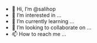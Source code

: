 - 👋 Hi, I’m @salihop
- 👀 I’m interested in ...
- 🌱 I’m currently learning ...
- 💞️ I’m looking to collaborate on ...
- 📫 How to reach me ...

<!---
salihop/salihop is a ✨ special ✨ repository because its `README.md` (this file) appears on your GitHub profile.
You can click the Preview link to take a look at your changes.
--->

